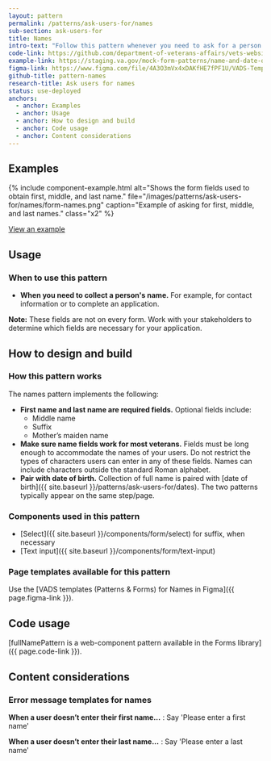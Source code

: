 ```yaml
---
layout: pattern
permalink: /patterns/ask-users-for/names
sub-section: ask-users-for
title: Names
intro-text: "Follow this pattern whenever you need to ask for a person's name for an application."
code-link: https://github.com/department-of-veterans-affairs/vets-website/blob/main/src/platform/forms-system/src/js/web-component-patterns/fullNamePattern.js
example-link: https://staging.va.gov/mock-form-patterns/name-and-date-of-birth
figma-link: https://www.figma.com/file/4A3O3mVx4xDAKfHE7fPF1U/VADS-Templates-(Patterns-%26-Forms)?type=design&node-id=2988%3A2763&mode=design&t=Y0LWxs33fRITMh6x-1
github-title: pattern-names
research-title: Ask users for names
status: use-deployed
anchors:
  - anchor: Examples
  - anchor: Usage
  - anchor: How to design and build
  - anchor: Code usage
  - anchor: Content considerations
---
```


## Examples

{% include component-example.html alt="Shows the form fields used to obtain first, middle, and last name." file="/images/patterns/ask-users-for/names/form-names.png" caption="Example of asking for first, middle, and last names." class="x2" %}

<a class="vads-c-action-link--blue" href="{{ page.example-link }}">
  View an example
</a>

## Usage

### When to use this pattern

* **When you need to collect a person's name.** For example, for contact information or to complete an application.

**Note:** These fields are not on every form. Work with your stakeholders to determine which fields are necessary for your application.

## How to design and build

### How this pattern works

The names pattern implements the following:

* **First name and last name are required fields.** Optional fields include:
  * Middle name
  * Suffix
  * Mother’s maiden name
* **Make sure name fields work for most veterans.** Fields must be long enough to accommodate the names of your users. Do not restrict the types of characters users can enter in any of these fields. Names can include characters outside the standard Roman alphabet.
* **Pair with date of birth.** Collection of full name is paired with [date of birth]({{ site.baseurl }}/patterns/ask-users-for/dates). The two patterns typically appear on the same step/page.

### Components used in this pattern

* [Select]({{ site.baseurl }}/components/form/select) for suffix, when necessary
* [Text input]({{ site.baseurl }}/components/form/text-input)

### Page templates available for this pattern

Use the [VADS templates (Patterns & Forms) for Names in Figma]({{ page.figma-link }}).

## Code usage

[fullNamePattern is a web-component pattern available in the Forms library]({{ page.code-link }}).

## Content considerations

### Error message templates for names

**When a user doesn’t enter their first name...**
: Say  'Please enter a first name'

**When a user doesn’t enter their last name...**
: Say  'Please enter a last name'